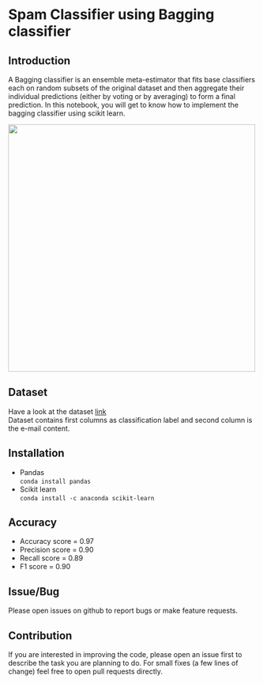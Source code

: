 # Spam Classifier using Bagging classifier

## Introduction
A Bagging classifier is an ensemble meta-estimator that fits base classifiers each on random subsets of the original dataset and then aggregate their individual predictions (either by voting or by averaging) to form a final prediction. In this notebook, you will get to know how to implement the bagging classifier using scikit learn.

<img src="https://www.researchgate.net/profile/Paola_Galdi/publication/322179244/figure/fig4/AS:668599366713367@1536417919649/The-bagging-approach-Several-classifier-are-trained-on-bootstrap-samples-of-the-training.png" width="500px" align="middle">  

## Dataset
Have a look at the dataset [link](https://github.com/rajatsharma369007/Spam_Classifier_using_Bagging_Classifier/blob/master/SMSSpamCollection)  
Dataset contains first columns as classification label and second column is the e-mail content.

## Installation
* Pandas  
<code>conda install pandas</code>
* Scikit learn  
<code>conda install -c anaconda scikit-learn</code>

## Accuracy
* Accuracy score = 0.97
* Precision score = 0.90
* Recall score = 0.89
* F1 score = 0.90

## Issue/Bug
Please open issues on github to report bugs or make feature requests.

## Contribution
If you are interested in improving the code, please open an issue first to describe the task you are planning to do. For small fixes (a few lines of change) feel free to open pull requests directly.
